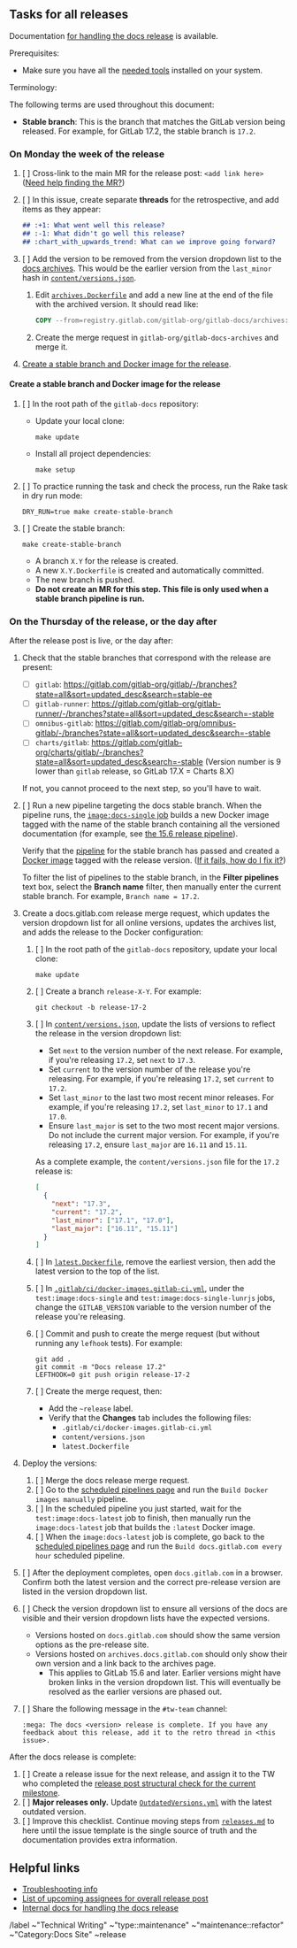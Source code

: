 <!--
SET TITLE TO: docs.gitlab.com release XX.ZZ (month, YYYY)
-->

## Tasks for all releases

Documentation [for handling the docs release](https://gitlab.com/gitlab-org/gitlab-docs/-/blob/main/doc/releases.md) is available.

Prerequisites:

- Make sure you have all the [needed tools](/doc/setup.md) installed on your system.

Terminology:

The following terms are used throughout this document:

- **Stable branch**: This is the branch that matches the GitLab version being released. For example,
  for GitLab 17.2, the stable branch is `17.2`.

### On Monday the week of the release

1. [ ] Cross-link to the main MR for the release post: `<add link here>`
   ([Need help finding the MR?](https://gitlab.com/gitlab-com/www-gitlab-com/-/merge_requests?scope=all&state=opened&label_name%5B%5D=release%20post&label_name%5B%5D=release))
1. [ ] In this issue, create separate **threads** for the retrospective, and add items as they appear:

   ```markdown
   ## :+1: What went well this release?
   ## :-1: What didn't go well this release?
   ## :chart_with_upwards_trend: What can we improve going forward?
   ```

1. [ ] Add the version to be removed from the version dropdown list to the [docs archives](https://gitlab.com/gitlab-org/gitlab-docs-archives). This
   would be the earlier version from the `last_minor` hash in
   [`content/versions.json`](https://gitlab.com/gitlab-org/gitlab-docs/-/blob/main/content/versions.json#L5).

   1. Edit [`archives.Dockerfile`](https://gitlab.com/gitlab-org/gitlab-docs-archives/-/blob/main/archives.Dockerfile)
      and add a new line at the end of the file with the archived version. It should read like:

      ```dockerfile
      COPY --from=registry.gitlab.com/gitlab-org/gitlab-docs/archives:<version> ${TARGET} ${TARGET}
      ```

   1. Create the merge request in `gitlab-org/gitlab-docs-archives` and merge it.

1. [Create a stable branch and Docker image for the release](#create-a-stable-branch-and-docker-image-for-the-release).

#### Create a stable branch and Docker image for the release

1. [ ] In the root path of the `gitlab-docs` repository:

   - Update your local clone:

     ```shell
     make update
     ```

   - Install all project dependencies:

     ```shell
     make setup
     ```

1. [ ] To practice running the task and check the process, run the Rake task in dry run mode:

   ```shell
   DRY_RUN=true make create-stable-branch
   ```

1. [ ] Create the stable branch:

   ```shell
   make create-stable-branch
   ```

   - A branch `X.Y` for the release is created.
   - A new `X.Y.Dockerfile` is created and automatically committed.
   - The new branch is pushed.
   - **Do not create an MR for this step. This file is only used when a stable branch pipeline is run.**

### On the Thursday of the release, or the day after

After the release post is live, or the day after:

1. Check that the stable branches that correspond with the release are present:

   - [ ] `gitlab`: <https://gitlab.com/gitlab-org/gitlab/-/branches?state=all&sort=updated_desc&search=stable-ee>
   - [ ] `gitlab-runner`: <https://gitlab.com/gitlab-org/gitlab-runner/-/branches?state=all&sort=updated_desc&search=-stable>
   - [ ] `omnibus-gitlab`: <https://gitlab.com/gitlab-org/omnibus-gitlab/-/branches?state=all&sort=updated_desc&search=-stable>
   - [ ] `charts/gitlab`: <https://gitlab.com/gitlab-org/charts/gitlab/-/branches?state=all&sort=updated_desc&search=-stable> (Version number is 9 lower than `gitlab` release, so GitLab 17.X = Charts 8.X)

   If not, you cannot proceed to the next step, so you'll have to wait.

1. [ ] Run a new pipeline targeting the docs stable branch. When the pipeline runs, the
   [`image:docs-single` job](https://gitlab.com/gitlab-org/gitlab-docs/-/blob/7fbb5e1313ebde811877044e87f444a0a283fed4/.gitlab/ci/docker-images.gitlab-ci.yml#L107-129)
   builds a new Docker image tagged with the name of the stable branch containing
   all the versioned documentation
   (for example, see [the 15.6 release pipeline](https://gitlab.com/gitlab-org/gitlab-docs/-/pipelines/702437095)).

   Verify that the [pipeline](https://gitlab.com/gitlab-org/gitlab-docs/-/pipelines?page=1&scope=all) for the stable branch
   has passed and created a [Docker image](https://gitlab.com/gitlab-org/gitlab-docs/container_registry/631635?orderBy=NAME&sort=desc&search[]=)
   tagged with the release version. ([If it fails, how do I fix it?](https://gitlab.com/gitlab-org/gitlab-docs/-/blob/main/doc/releases.md#imagedocs-single-job-fails-when-creating-the-docs-stable-branch))

   To filter the list of pipelines to the stable branch, in the **Filter pipelines** text box, select the **Branch name** filter, then manually enter the current stable branch. For example, `Branch name = 17.2`.

1. Create a docs.gitlab.com release merge request, which updates the version dropdown list for all online versions,
   updates the archives list, and adds the release to the Docker configuration:

   1. [ ] In the root path of the `gitlab-docs` repository, update your local clone:

      ```shell
      make update
      ```

   1. [ ] Create a branch `release-X-Y`. For example:

      ```shell
      git checkout -b release-17-2
      ```

   1. [ ] In [`content/versions.json`](https://gitlab.com/gitlab-org/gitlab-docs/-/blob/main/content/versions.json), update the lists of versions to reflect
      the release in the version dropdown list:

      - Set `next` to the version number of the next release. For example, if you're releasing `17.2`, set `next` to `17.3`.
      - Set `current` to the version number of the release you're releasing. For example, if you're releasing `17.2`, set
      `current` to `17.2`.
      - Set `last_minor` to the last two most recent minor releases. For example, if you're
      releasing `17.2`, set `last_minor` to `17.1` and `17.0`.
      - Ensure `last_major` is set to the two most recent major versions. Do not include the current major version.
      For example, if you're releasing `17.2`, ensure `last_major` are `16.11` and `15.11`.

      As a complete example, the `content/versions.json` file for the `17.2` release is:

      ```json
      [
        {
          "next": "17.3",
          "current": "17.2",
          "last_minor": ["17.1", "17.0"],
          "last_major": ["16.11", "15.11"]
        }
      ]
      ```

   1. [ ] In [`latest.Dockerfile`](https://gitlab.com/gitlab-org/gitlab-docs/-/blob/main/latest.Dockerfile), remove the earliest version,
      then add the latest version to the top of the list.

   1. [ ] In [`.gitlab/ci/docker-images.gitlab-ci.yml`](https://gitlab.com/gitlab-org/gitlab-docs/-/blob/main/.gitlab/ci/docker-images.gitlab-ci.yml),
      under the `test:image:docs-single` and `test:image:docs-single-lunrjs` jobs, change the `GITLAB_VERSION` variable
      to the version number of the release you're releasing.

   1. [ ] Commit and push to create the merge request (but without running any `lefhook` tests). For example:

      ```shell
      git add .
      git commit -m "Docs release 17.2"
      LEFTHOOK=0 git push origin release-17-2
      ```

   1. [ ] Create the merge request, then:

      - Add the `~release` label.
      - Verify that the **Changes** tab includes the following files:
        - `.gitlab/ci/docker-images.gitlab-ci.yml`
        - `content/versions.json`
        - `latest.Dockerfile`

1. Deploy the versions:

   1. [ ] Merge the docs release merge request.
   1. [ ] Go to the [scheduled pipelines page](https://gitlab.com/gitlab-org/gitlab-docs/-/pipeline_schedules)
      and run the `Build Docker images manually` pipeline.
   1. [ ] In the scheduled pipeline you just started, wait for the `test:image:docs-latest` job to finish, then manually run the `image:docs-latest`
      job that builds the `:latest` Docker image.
   1. [ ] When the `image:docs-latest` job is complete,
      go back to the [scheduled pipelines page](https://gitlab.com/gitlab-org/gitlab-docs/-/pipeline_schedules)
      and run the `Build docs.gitlab.com every hour` scheduled pipeline.

1. [ ] After the deployment completes, open `docs.gitlab.com` in a browser. Confirm
   both the latest version and the correct pre-release version are listed in the version dropdown list.
1. [ ] Check the version dropdown list to ensure all versions of the docs are visible and their version dropdown lists have the expected versions.
   - Versions hosted on `docs.gitlab.com` should show the same version options as the pre-release site.
   - Versions hosted on `archives.docs.gitlab.com` should only show their own version and a link back to the archives page.
     - This applies to GitLab 15.6 and later. Earlier versions might have broken links in the version dropdown list.
       This will eventually be resolved as the earlier versions are phased out.
1. [ ] Share the following message in the `#tw-team` channel:

   ```plaintext
   :mega: The docs <version> release is complete. If you have any feedback about this release, add it to the retro thread in <this issue>.
   ```

After the docs release is complete:

1. [ ] Create a release issue for the next release, and assign it to the TW who completed the
   [release post structural check for the current milestone](https://handbook.gitlab.com/handbook/marketing/blog/release-posts/managers/).
1. [ ] **Major releases only.** Update
   [`OutdatedVersions.yml`](https://gitlab.com/gitlab-org/gitlab/-/blob/master/doc/.vale/gitlab/OutdatedVersions.yml)
   with the latest outdated version.
1. [ ] Improve this checklist. Continue moving steps from
   [`releases.md`](https://gitlab.com/gitlab-org/gitlab-docs/-/blob/main/doc/releases.md)
   to here until the issue template is the single source of truth and the documentation provides extra information.

## Helpful links

- [Troubleshooting info](https://gitlab.com/gitlab-org/gitlab-docs/-/blob/main/doc/releases.md#troubleshooting)
- [List of upcoming assignees for overall release post](https://handbook.gitlab.com/handbook/marketing/blog/release-posts/managers/)
- [Internal docs for handling the docs release](https://gitlab.com/gitlab-org/gitlab-docs/-/blob/main/doc/releases.md)

/label ~"Technical Writing" ~"type::maintenance" ~"maintenance::refactor" ~"Category:Docs Site" ~release

